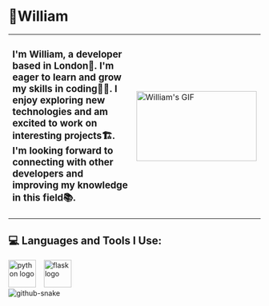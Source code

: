 <h1>🧗William</h1>

<table>
  <tr>
    <td>
      <h3>
        I'm William, a developer based in London🌃.
        I'm eager to learn and grow my skills in coding👨‍💻.
        I enjoy exploring new technologies and am excited to work on interesting projects🏗️.
        I'm looking forward to connecting with other developers and improving my knowledge in this field📚.
      </h3>
    </td>
    <td>
      <img width="240" height="140" src="https://s3.ezgif.com/tmp/ezgif-3-efd190aa28.gif" alt="William's GIF" />
    </td>
  </tr>
</table>

<h2>💻 Languages and Tools I Use:</h2>

<div align="left">
  <img src="https://cdn.jsdelivr.net/gh/devicons/devicon/icons/python/python-original.svg" height="55" alt="python logo" />
  <img width="8" />
  <img src="https://cdn.jsdelivr.net/gh/devicons/devicon/icons/flask/flask-original.svg" height="55" alt="flask logo" />
</div>

<picture>
  <source media="(prefers-color-scheme: dark)" srcset="https://raw.githubusercontent.com/tobiasmeyhoefer/tobiasmeyhoefer/output/github-snake-dark.svg" />
  <source media="(prefers-color-scheme: light)" srcset="https://raw.githubusercontent.com/tobiasmeyhoefer/tobiasmeyhoefer/output/github-snake.svg" />
  <img alt="github-snake" src="https://raw.githubusercontent.com/tobiasmeyhoefer/tobiasmeyhoefer/output/github-snake.svg" />
</picture>
